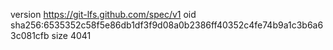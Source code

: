 version https://git-lfs.github.com/spec/v1
oid sha256:6535352c58f5e86db1df3f9d08a0b2386ff40352c4fe74b9a1c3b6a63c081cfb
size 4041
